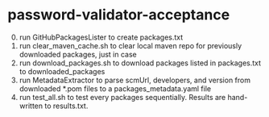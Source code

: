 # password-validator-acceptance

0. run GitHubPackagesLister to create packages.txt
1. run clear_maven_cache.sh to clear local maven repo for previously downloaded packages, just in case
2. run download_packages.sh to download packages listed in packages.txt to downloaded_packages
3. run MetadataExtractor to parse scmUrl, developers, and version from downloaded *.pom files to a packages_metadata.yaml file
4. run test_all.sh to test every packages sequentially. Results are hand-written to results.txt.
